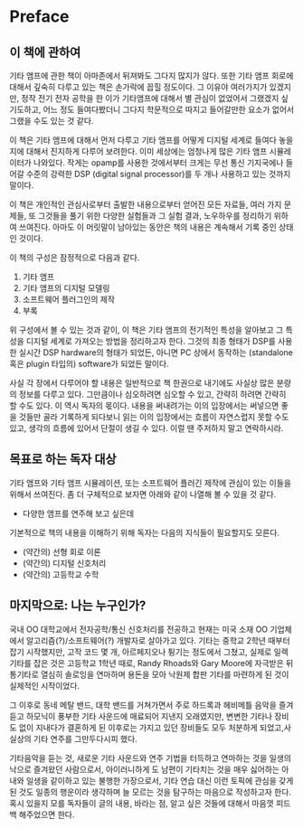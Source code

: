 # Preface

## 이 책에 관하여

기타 앰프에 관한 책이 아마존에서 뒤져봐도 그다지 많지가 않다. 또한 기타 앰프 회로에 대해서 깊숙히 다루고 있는 책은 손가락에 꼽힐 정도이다. 그 이유야 여러가지가 있겠지만, 정작 전기 전자 공학을 한 이가 기타앰프에 대해서 별 관심이 없었어서 그랬겠지 싶기도하고, 어느 정도 들여다봤더니 그다지 학문적으로 따지고 들어갈만한 요소가 없어서 그랬을 수도 있는 것 같다.

이 책은 기타 앰프에 대해서 먼저 다루고 기타 앰프를 어떻게 디지털 세계로 들여다 놓을지에 대해서 진지하게 다루어 보려한다.
이미 세상에는 엄청나게 많은 기타 앰프 시뮬레이터가 나와있다. 작게는 opamp를 사용한 것에서부터 크게는 무선 통신 기지국에나 들어갈 수준의 강력한 DSP (digital signal processor)를 두 개나 사용하고 있는 것까지 말이다.

이 책은 개인적인 관심사로부터 출발한 내용으로부터 얻어진 모든 자료들, 여러 가지 문제들, 또 그것들을 풀기 위한 다양한 실험들과 그 실험 결과, 노우하우를 정리하기 위하여 쓰여진다. 아마도 이 머릿말이 남아있는 동안은 책의 내용은 계속해서 기록 중인 상태인 것이다.

이 책의 구성은 잠정적으로 다음과 같다.

1. 기타 앰프
2. 기타 앰프의 디지털 모델링
3. 소프트웨어 플러그인의 제작
4. 부록

위 구성에서 볼 수 있는 것과 같이, 이 책은 기타 앰프의 전기적인 특성을 알아보고 그 특성을 디지털 세계로 가져오는 방법을 정리하고자 한다. 그것의 최종 형태가 DSP를 사용한 실시간 DSP hardware의 형태가 되었든, 아니면 PC 상에서 동작하는 (standalone 혹은 plugin 타입의) software가 되었든 말이다.

사실 각 장에서 다루어야 할 내용은 일반적으로 책 한권으로 내기에도 사실상 많은 분량의 정보를 다루고 있다. 그만큼이나 심오하려면 심오할 수 있고, 간략히 하려면 간략히 할 수도 있다. 이 역시 독자의 몫이다. 내용을 써내려가는 이의 입장에서는 써넣으면 좋을 것들만 골라 기록하게 되다보니 읽는 이의 입장에서는 흐름이 자연스럽지 못할 수도 있고, 생각의 흐름에 있어서 단절이 생길 수 있다. 이럴 땐 주저하지 말고 연락하시라.

## 목표로 하는 독자 대상

기타 앰프와 기타 앰프 시뮬레이션, 또는 소프트웨어 플러긴 제작에 관심이 있는 이들을 위해서 쓰여진다. 좀 더 구체적으로 보자면 아래와 같이 나열해 볼 수 있을 것 같다.

* 다양한 앰프를 연주해 보고 싶은데 

기본적으로 책의 내용을 이해하기 위해 독자는 다음의 지식들이 필요할지도 모른다.

* (약간의) 선형 회로 이론
* (약간의) 디지털 신호처리
* (약간의) 고등학교 수학

## 마지막으로: 나는 누구인가?

국내 OO 대학교에서 전자공학/통신 신호처리를 전공하고 현재는 미국 소재 OO 기업체에서 알고리즘(?)/소프트웨어(?) 개발자로 살아가고 있다. 기타는 중학교 2학년 때부터 잡기 시작했지만, 고작 코드 몇 개, 아르페지오나 튕기는 정도에서 그쳤고, 실제로 일렉기타를 잡은 것은 고등학교 1학년 때로, Randy Rhoads와 Gary Moore에 자극받은 뒤 통기타로 열심히 솔로잉을 연마하며 용돈을 모아 낙원제 합판 기타를 마련하게 된 것이 실제적인 시작이었다.

그 이후로 동네 메탈 밴드, 대학 밴드를 거쳐가면서 주로 하드록과 헤비메틀 음악을 즐겨듣고 하모닉이 풍부한 기타 사운드에 매료되어 지낸지 오래였지만, 변변한 기타나 장비도 없이 지내다가 결혼하게 된 이후로는 가지고 있던 장비들도 모두 처분하게 되었고,사실상의 기타 연주를 그만두다시피 했다.

기타음악을 듣는 것, 새로운 기타 사운드와 연주 기법을 터득하고 연마하는 것을 일생의 낙으로 즐겨왔던 사람으로서, 아이러니하게 도 남편이 기타치는 것을 매우 싫어하는 아내와 일생을 같이하고 있는 불행한 가장으로서, 기타 연습 대신 이런 토픽에 관심을 갖게 된 것도 일종의 행운이라 생각하며 늘 모르는 것을 탐구하는 마음으로 작성하고자 한다. 혹시 있을지 모를 독자들이 글의 내용, 바라는 점, 알고 싶은 것들에 대해서 마음껏 피드백 해주었으면 한다.
